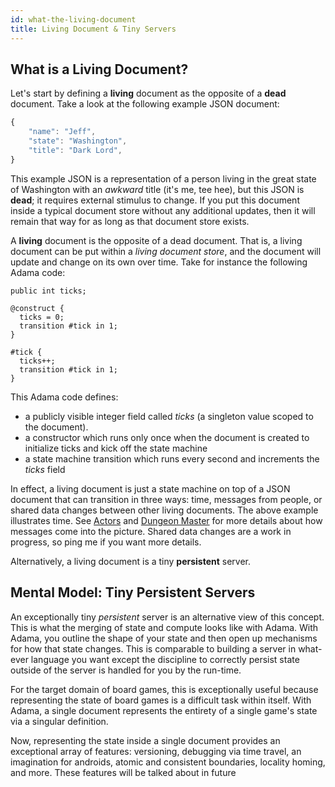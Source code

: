 ```yaml
---
id: what-the-living-document
title: Living Document & Tiny Servers
---
```


What is a Living Document?
--------------------------

Let's start by defining a **living** document as the opposite of a **dead** document. Take a look at the following example JSON document:

```js
{
	"name": "Jeff",	
	"state": "Washington",
	"title": "Dark Lord",
}
```

This example JSON is a representation of a person living in the great state of Washington with an *awkward* title (it's me, tee hee), but this JSON is **dead**; it requires external stimulus to change. If you put this document inside a typical document store without any additional updates, then it will remain that way for as long as that document store exists.

A **living** document is the opposite of a dead document. That is, a living document can be put within a _living document store_, and the document will update and change on its own over time. Take for instance the following Adama code:


```adama
public int ticks;

@construct {
  ticks = 0;
  transition #tick in 1;
}

#tick {
  ticks++;
  transition #tick in 1;
}
```

This Adama code defines:
* a publicly visible integer field called *ticks* (a singleton value scoped to the document).
* a constructor which runs only once when the document is created to initialize ticks and kick off the state machine
* a state machine transition which runs every second and increments the *ticks* field

In effect, a living document is just a state machine on top of a JSON document that can transition in three ways: time, messages from people, or shared data changes between other living documents. The above example illustrates time. See [Actors](/docs/what-actors-are-actings) and [Dungeon Master](/docs/what-workflow-dungeon-master-as-a-service) for more details about how messages come into the picture. Shared data changes are a work in progress, so ping me if you want more details.

Alternatively, a living document is a tiny **persistent** server.

Mental Model: Tiny Persistent Servers
-------------------------------------
An exceptionally tiny _persistent_ server is an alternative view of this concept. This is what the merging of state and compute looks like with Adama. With Adama, you outline the shape of your state and then open up mechanisms for how that state changes. This is comparable to building a server in what-ever language you want except the discipline to correctly persist state outside of the server is handled for you by the run-time.

For the target domain of board games, this is exceptionally useful because representing the state of board games is a difficult task within itself. With Adama, a single document represents the entirety of a single game's state via a singular definition.

Now, representing the state inside a single document provides an exceptional array of features: versioning, debugging via time travel, an imagination for androids, atomic and consistent boundaries, locality homing, and more. These features will be talked about in future 
